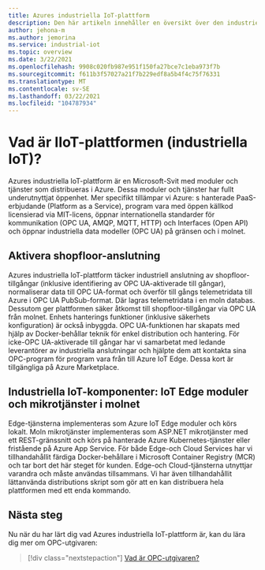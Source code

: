 ```yaml
---
title: Azures industriella IoT-plattform
description: Den här artikeln innehåller en översikt över den industriella IoT-plattformen och dess komponenter.
author: jehona-m
ms.author: jemorina
ms.service: industrial-iot
ms.topic: overview
ms.date: 3/22/2021
ms.openlocfilehash: 9908c020fb987e951f150fa27bce7c1eba973f7b
ms.sourcegitcommit: f611b3f57027a21f7b229edf8a5b4f4c75f76331
ms.translationtype: MT
ms.contentlocale: sv-SE
ms.lasthandoff: 03/22/2021
ms.locfileid: "104787934"
---
```

# <a name="what-is-the-industrial-iot-iiot-platform"></a>Vad är IIoT-plattformen (industriella IoT)?

Azures industriella IoT-plattform är en Microsoft-Svit med moduler och tjänster som distribueras i Azure. Dessa moduler och tjänster har fullt underutnyttjat öppenhet. Mer specifikt tillämpar vi Azure: s hanterade PaaS-erbjudande (Platform as a Service), program vara med öppen källkod licensierad via MIT-licens, öppnar internationella standarder för kommunikation (OPC UA, AMQP, MQTT, HTTP) och Interfaces (Open API) och öppnar industriella data modeller (OPC UA) på gränsen och i molnet.

## <a name="enabling-shopfloor-connectivity"></a>Aktivera shopfloor-anslutning 

Azures industriella IoT-plattform täcker industriell anslutning av shopfloor-tillgångar (inklusive identifiering av OPC UA-aktiverade till gångar), normaliserar data till OPC UA-format och överför till gångs telemetridata till Azure i OPC UA PubSub-format. Där lagras telemetridata i en moln databas. Dessutom ger plattformen säker åtkomst till shopfloor-tillgångar via OPC UA från molnet. Enhets hanterings funktioner (inklusive säkerhets konfiguration) är också inbyggda. OPC UA-funktionen har skapats med hjälp av Docker-behållar teknik för enkel distribution och hantering. För icke-OPC UA-aktiverade till gångar har vi samarbetat med ledande leverantörer av industriella anslutningar och hjälpte dem att kontakta sina OPC-program för program vara från till Azure IoT Edge. Dessa kort är tillgängliga på Azure Marketplace.

## <a name="industrial-iot-components-iot-edge-modules-and-cloud-microservices"></a>Industriella IoT-komponenter: IoT Edge moduler och mikrotjänster i molnet

Edge-tjänsterna implementeras som Azure IoT Edge moduler och körs lokalt. Moln mikrotjänster implementeras som ASP.NET mikrotjänster med ett REST-gränssnitt och körs på hanterade Azure Kubernetes-tjänster eller fristående på Azure App Service. För både Edge-och Cloud Services har vi tillhandahållit färdiga Docker-behållare i Microsoft Container Registry (MCR) och tar bort det här steget för kunden. Edge-och Cloud-tjänsterna utnyttjar varandra och måste användas tillsammans. Vi har även tillhandahållit lättanvända distributions skript som gör att en kan distribuera hela plattformen med ett enda kommando.

## <a name="next-steps"></a>Nästa steg

Nu när du har lärt dig vad Azures industriella IoT-plattform är, kan du lära dig mer om OPC-utgivaren:

> [!div class="nextstepaction"]
> [Vad är OPC-utgivaren?](overview-what-is-opc-publisher.md)